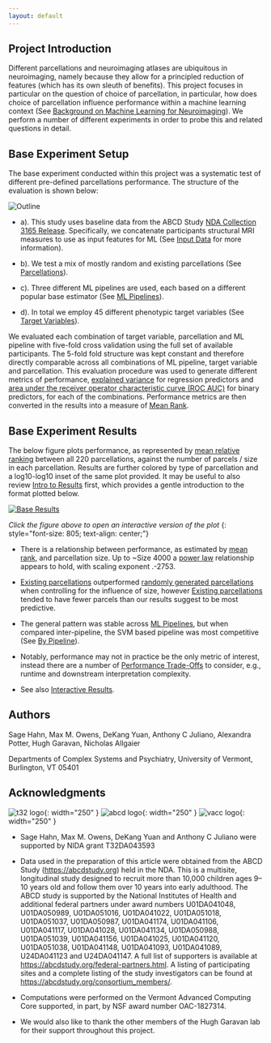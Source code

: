 ```yaml
---
layout: default
---
```


## Project Introduction

Different parcellations and neuroimaging atlases are ubiquitous in neuroimaging, namely because they allow for a principled
reduction of features (which has its own sleuth of benefits). This project focuses in particular on the question of
choice of parcellation, in particular, how does choice of parcellation influence performance
within a machine learning context (See [Background on Machine Learning for Neuroimaging](./ml_neuroimaging.html)). We
perform a number of different experiments in order to probe this and related questions in detail.

## Base Experiment Setup

The base experiment conducted within this project was a systematic test of different pre-defined parcellations performance.
The structure of the evaluation is shown below:

![Outline](https://raw.githubusercontent.com/sahahn/Parcs_Project/master/analyze/Figures/Figure1.png)

- a). This study uses baseline data from the ABCD Study [NDA Collection 3165 Release](https://collection3165.readthedocs.io/en/stable/).
Specifically, we concatenate participants structural MRI measures to use as input features for ML (See [Input Data](./input_data.html) for more information).

- b). We test a mix of mostly random and existing parcellations (See [Parcellations](./parcellations.html)).

- c). Three different ML pipelines are used, each based on a different popular base estimator (See [ML Pipelines](./ml_pipelines.html)).

- d). In total we employ 45 different phenotypic target variables (See [Target Variables](./variables.html)).

We evaluated each combination of target variable, parcellation and ML pipeline with five-fold
cross validation using the full set of available participants. The 5-fold fold structure was kept
constant and therefore directly comparable across all combinations of ML pipeline, target variable and parcellation. 
This evaluation procedure was used to generate different metrics of performance,
[explained variance](https://scikit-learn.org/stable/modules/model_evaluation.html#explained-variance-score)
for regression predictors and
[area under the receiver operator characteristic curve (ROC AUC)](https://scikit-learn.org/stable/modules/model_evaluation.html#roc-metrics)
for binary predictors, for each of the combinations.
Performance metrics are then converted in the results into a measure of [Mean Rank](./results_intro#mean-rank).

## Base Experiment Results

The below figure plots performance, as represented by [mean relative ranking](./results_intro#mean-rank)
between all 220 parcellations, against the number of parcels / size in each parcellation.
Results are further colored by type of parcellation and a log10-log10 inset
of the same plot provided. It may be useful to also review [Intro to Results](./results_intro.html) first, which
provides a gentle introduction to the format plotted below.

[![Base Results](https://raw.githubusercontent.com/sahahn/Parcs_Project/master/analyze/Figures/Figure2.png)](./interactive1.html)

*Click the figure above to open an interactive version of the plot*
{: style="font-size: 805; text-align: center;"}

- There is a relationship between performance, as estimated by [mean rank](./results_intro#mean-rank), and parcellation size.
  Up to ~Size 4000 a [power law](./estimate_powerlaw.html) relationship appears to hold, with scaling exponent .-2753.
  
- [Existing parcellations](./parcellations#existing-parcellations) outperformed [randomly generated parcellations](./parcellations#random-parcellations)
  when controlling for the influence of size, however [Existing parcellations](./parcellations#existing-parcellations) tended to have fewer parcels 
  than our results suggest to be most predictive.

- The general pattern was stable across [ML Pipelines](./ml_pipelines.html), but when compared inter-pipeline,
  the SVM based pipeline was most competitive (See [By Pipeline](./by_pipeline.html)).

- Notably, performance may not in practice be the only metric of interest,
  instead there are a number of [Performance Trade-Offs](./trade_offs.html) to consider, e.g.,
  runtime and downstream interpretation complexity.

- See also [Interactive Results](./results.html).



## Authors

Sage Hahn, Max M. Owens, DeKang Yuan, Anthony C Juliano, Alexandra Potter, Hugh Garavan, Nicholas Allgaier

Departments of Complex Systems and Psychiatry, University of Vermont, Burlington, VT 05401
 

## Acknowledgments 

![t32 logo](https://raw.githubusercontent.com/sahahn/Parcs_Project/master/data/t32_logo.png){: width="250" } ![abcd logo](https://raw.githubusercontent.com/sahahn/Parcs_Project/master/data/abcd-study-logo.png){: width="250" } ![vacc logo](https://raw.githubusercontent.com/sahahn/Parcs_Project/master/data/vacc_logo.jpg){: width="250" }

- Sage Hahn, Max M. Owens, DeKang Yuan and Anthony C Juliano were supported by NIDA grant T32DA043593

- Data used in the preparation of this article were obtained from the ABCD Study (https://abcdstudy.org) held in the NDA. This is a multisite, longitudinal study designed to recruit more than 10,000 children ages 9–10 years old and follow them over 10 years into early adulthood. The ABCD study is supported by the National Institutes of Health and additional federal partners under award numbers U01DA041048, U01DA050989, U01DA051016, U01DA041022, U01DA051018, U01DA051037, U01DA050987, U01DA041174, U01DA041106, U01DA041117, U01DA041028, U01DA041134, U01DA050988, U01DA051039, U01DA041156, U01DA041025, U01DA041120, U01DA051038, U01DA041148, U01DA041093, U01DA041089, U24DA041123 and U24DA041147. A full list of supporters is available at https://abcdstudy.org/federal-partners.html. A listing of participating sites and a complete listing of the study investigators can be found at https://abcdstudy.org/consortium_members/.

- Computations were performed on the Vermont Advanced Computing Core supported, in part, by NSF award number OAC-1827314.

- We would also like to thank the other members of the Hugh Garavan lab for their support throughout this project.